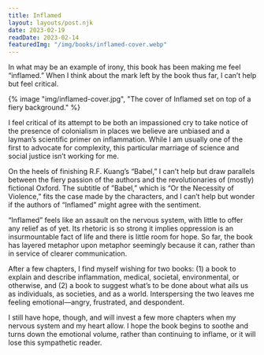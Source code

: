 ```yaml
---
title: Inflamed
layout: layouts/post.njk
date: 2023-02-19
readDate: 2023-02-14
featuredImg: "/img/books/inflamed-cover.webp"
---
```


In what may be an example of irony, this book has been making me feel “inflamed.” When I think about the mark left by the book thus far, I can’t help but feel critical.
<!-- excerpt -->

{% image "img/inflamed-cover.jpg", "The cover of Inflamed set on top of a fiery background." %}

I feel critical of its attempt to be both an impassioned cry to take notice of the presence of colonialism in places we believe are unbiased and a layman’s scientific primer on inflammation. While I am usually one of the first to advocate for complexity, this particular marriage of science and social justice isn’t working for me.

On the heels of finishing R.F. Kuang’s “Babel,” I can’t help but draw parallels between the fiery passion of the authors and the revolutionaries of (mostly) fictional Oxford. The subtitle of ”Babel,” which is “Or the Necessity of Violence,” fits the case made by the characters, and I can’t help but wonder if the authors of “Inflamed” might agree with the sentiment.

“Inflamed” feels like an assault on the nervous system, with little to offer any relief as of yet. Its rhetoric is so strong it implies oppression is an insurmountable fact of life and there is little room for hope. So far, the book has layered metaphor upon metaphor seemingly because it can, rather than in service of clearer communication.

After a few chapters, I find myself wishing for two books: (1) a book to explain and describe inflammation, medical, societal, environmental, or otherwise, and (2) a book to suggest what’s to be done about what ails us as individuals, as societies, and as a world. Interspersing the two leaves me feeling emotional—angry, frustrated, and despondent.

I still have hope, though, and will invest a few more chapters when my nervous system and my heart allow. I hope the book begins to soothe and turns down the emotional volume, rather than continuing to inflame, or it will lose this sympathetic reader.